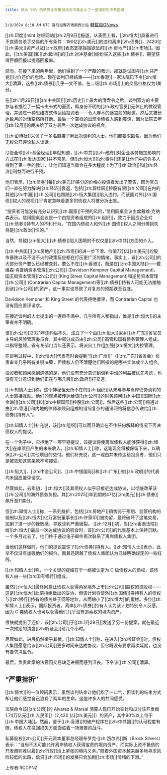 ```yaml
---
title: 恒大 99% 的债券全军覆没给对冲基金上了一堂深刻的中共国课
---
```

`2/9/2024 8:10 AM UTC 喜马拉雅农场新西兰站` [轉載自GNews](https://gnews.org/articles/2294832)

[[zh:印度]]mint 财经网站[[zh:2月9日]]报道，从表面上看，[[zh:恒大]]具备进行不良债务杀手交易的所有条件：190亿[[zh:美元]]的违约离岸[[zh:债券]]，2420亿[[zh:美元]]资产以及[[zh:政府]]表态支撑摇摇欲坠的[[zh:房地产]][[zh:市场]]。因此，[[zh:美国]]和[[zh:欧洲]]的[[zh:对冲基金]]纷纷买入这些[[zh:债券]]，期望获得巨额回报以提高回报率。 

 

然而，在接下来的两年里，他们得到了一个严酷的教训，那就是试图与[[zh:共产党]]讨价还价的危险。现在谈判已经结束——[[zh:香港]]一家法院已下令[[zh:恒大]]清算，这些[[zh:债券]]几乎一文不值，在二级[[zh:市场]]上的交易价格仅为1美分。 

 

在[[zh:1月29日]][[zh:中共国]][[zh:历史]]上最大的清盘令之后，谈判双方的主要参与者描绘了一幅卡夫卡式的画面，即身份不明的[[zh:政府官员]]无休止的微观管理，并通过一种思维方式传达给投资者——令人麻木的迷宫般的频道，然后又被长达数月的对话空档所打断。最后一个空档的出现令债权人感到震惊，因为法院去年[[zh:12月]]的裁决给了双方最后一次达成协议的机会。 

 

[[zh:彭博社]]采访了十多名直接了解此次谈判的人士。他们都要求匿名，因为他们无权公开评论私人谈话。 

 

尽管全球[[zh:基金经理]]早就知道，[[zh:中共]][[zh:政府]]对企业事务施加影响的方式在[[zh:发达国家]]并不常见，但[[zh:恒大]][[zh:事件]]还是让他们中的许多人得到了第一手的教训，让他们知道当局会在多大程度上为了[[zh:政治]]和[[zh:经济]]利益而进行干预。 

 

他们表示，[[zh:债券]]每[[zh:美元]]1美分的价格向投资者发出了警告，因为官员们一直在努力解决[[zh:经济]]衰退，包括[[zh:碧桂园]]控股有限[[zh:公司]]在内的其他[[zh:中国]][[zh:公司]]也跟随[[zh:恒大集团]]陷入违约。而该国对外[[zh:国债]]权人的漠视几乎肯定意味着更多的债权人将被分拆出售。 

 

“投资者可能没有充分认识到[[zh:国家]]干预的风险，”信用圆桌会议主席戴维·克纳森表示。信用圆桌会议是一个由投资者组成的[[zh:组织]]，致力于回应企业对[[zh:债券]]持有人的不利行为。“在国内债权人和外[[zh:国债]]权人之间分摊损失将是[[zh:政治]]性的。” 

当然，导致[[zh:恒大]][[zh:债券]]陷入困境的不仅仅是[[zh:中共]]方面的介入。  

 

[[zh:中共国]][[zh:房地产]][[zh:市场]]的进一步下滑、价值7万亿[[zh:美元]]的股市暴跌以及不温不火的政策反应都在打压更广泛的情绪。事实上，该[[zh:公司]]的大部分资产要么已经被查封，要么不在[[zh:香港]]，而是在[[zh:中国大陆]]——戴维森·肯普纳资本管理[[zh:公司]] (Davidson Kempner Capital Management)、国王街资本管理[[zh:公司]] (King Street Capital Management)和逆势资本管理[[zh:公司]] (Contrarian Capital Management)等[[zh:债券]]持有人可能无法接触到该[[zh:公司]]的资产，这一事实也导致了对复苏的预期跌至谷底。 

 

Davidson Kempner 和 King Street 的代表拒绝置评，而 Contrarian Capital 也没有回应置评请求。 

 

在接近谈判的人士提出的一连串不满中，几乎所有人都指出，谁是[[zh:恒大]]的主宰者并不明确。 

 

该[[zh:公司]]2021年违约后不久，成立了一个由[[zh:恒大]]家乡[[zh:广东]]省官员主导的风险管理委员会，其中部分成员由[[zh:公司]]高管和国有债务管理人组成，以指导整顿。省有关部门当年还表示，将派出工作组加强[[zh:恒大]]内控管理。 

 

在谈判过程中，[[zh:恒大]]代表有时会提到“[[zh:广州]]”（[[zh:广东]]省省会）负责审查几乎所有关键决策，但债权人仍不清楚他们所指的是哪些实体或个人组合。 

 

投资者和顾问感到遗憾的是，他们没有充分意识到谈判中谁的利益被优先考虑，也没有充分意识到他们正在与哪几层[[zh:政府]]打交道。 

 

[[zh:知情人士]]称，这个神秘但无所不在的[[zh:组织]]从未与参与离岸债务谈判的人士直接互动。他们的观点被传达给该[[zh:公司]]的财务顾问[[zh:中国]]国际[[zh:金融]][[zh:公司]]和[[zh:中银国际]]控股[[zh:公司]]，然后这些[[zh:公司]]将通过由[[zh:香港]]和内地的律师和顾问组成的错综复杂的通讯网络将信息传递给[[zh:债券]]持有人”。 

 

[[zh:知情人士]]补充说，该[[zh:组织]]可以而且确实在不作任何解释的情况下否决债权人的提议。  

在一个例子中，它拒绝了一项早期提议，该提议将使离岸债权人能够获得[[zh:恒大]]在岸项目产生的未来收入。[[zh:知情人士]]称，这笔现金将被保留下来，以确保[[zh:公司]]其他项目的交付。他们补充说，这一理由并未传达给投资者，他们只是被告知这些条款不可接受。 

 

[[zh:恒大]]、[[zh:中金公司]]、[[zh:中银国际]]和[[zh:广东]]省[[zh:政府]]的代表均未回应置评请求。 

 

尽管如此，去年初，[[zh:恒大]]及其债权人似乎已接近达成协议，以彻底改革该[[zh:公司]]的海外债务负担。其[[zh:2025]]年到期的47亿[[zh:美元]][[zh:债券]]飙升至11美分。 

 

但[[zh:知情人士]]称，一系列挫折，包括[[zh:房地产]]销售弱于预期、监管机构的抵制以及[[zh:恒大]]亿万富翁董事长[[zh:许家印]]被拘留，最终破坏了这笔交易，加剧了进一步的挫败感，导致谈判严重破裂。
[[zh:12月]]初，当[[zh:香港法院]]给[[zh:恒大]]最后一次达成协议的机会时，该[[zh:公司]]的代表基本上保持沉默。一个多月过去了，他们终于通过电子邮件再次联系了离岸债权人集团。 

 

当他们这样做时，他们的提议震惊了[[zh:债券]]持有人。[[zh:知情人士]]表示，此举不仅没有加强他们的报价，而且还跨越了债权人集团认为已经明确规定的一些红线。 

 

[[zh:知情人士]]称，一个关键的症结在于一组被认定为 C 级债权人的债权，该债权人由一些[[zh:国有银行]]组成。 

 

虽然[[zh:恒大]]最终同意让债权人获得两家境外上市[[zh:公司]]股权的控股权——这是[[zh:恒大]]此前拒绝做出的妥协，但该计划将使外[[zh:国债]]券持有人的债权与[[zh:银行]]持有的债务处于同等地位，从而缩小了[[zh:恒大]]的蛋糕。多位[[zh:知情人士]]表示，国际投资者。离岸[[zh:债券]]持有人认为该计划特别令人反感，因为 C 类债权人也可以获得他们几乎没有追索权的境内资产。  

 

很快就提出了还价，该[[zh:公司]]于[[zh:1月29日]]发送了另一份提案，就在最近一次预定的清盘[[zh:听证会]]前几个小时。 

尽管如此，进展仍然微乎其微。[[zh:知情人士]]称，在进入[[zh:听证会]]时，债权人集团愿意给该[[zh:公司]]更多时间来达成协议，但它既没有要求再次延期，也没有要求清盘令。 

最后，负责此案的法官因交易缺乏进展而感到沮丧，下令该[[zh:公司]]清算。 

## “严重挫折” 

[[zh:恒大]]的一位顾问表示，虽然谈判结束让他们松了一口气，但谈判的结束方式却让他们感觉自己浪费了两年的生命。这是许多人的共同感受。 

 

法院命令该[[zh:公司]]的 Alvarez & Marsal 清算人现已开始查封和瓜分该开发商1.74万亿元[[zh:人民币]]（2,420 亿[[zh:美元]]）的资产，其中90%以上位于[[zh:中国大陆]]。然而，鉴于[[zh:香港]]的破产程序在[[zh:中共国]]的认可程度有限，债权人在挽回损失方面面临着一场艰苦的战斗。 

 

私募股权[[zh:公司]]开元资本董事总经理布罗克·[[zh:西尔弗]]斯（Brock Silvers）表示：“当局不太可能允许离岸债权人获得宝贵的境内资产，而实际上资不抵债的开发商则难以履[[zh:行政]]治上紧张的境内义务。”随着外国资本越来越多地寻求风险较低的出路，信贷[[zh:市场]]的发展只会加剧[[zh:市场]]情绪的下滑。”

上传者:RCCPNZ
